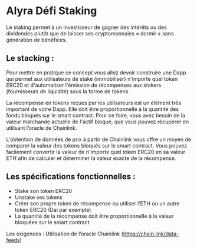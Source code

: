 # Alyra Défi Staking

Le staking permet à un investisseur de gagner des intérêts ou des dividendes plutôt que de laisser ses cryptomonnaies « dormir » sans génération de bénéfices.

## Le stacking : 
Pour mettre en pratique ce concept vous allez devoir construire une Dapp qui permet aux utilisateurs de stake (immobiliser) n'importe quel token ERC20 et d'automatiser l'émission de récompenses aux stakers (fournisseurs de liquidité) sous la forme de tokens. 

La récompense en tokens reçues par les utilisateurs est un élément très important de votre Dapp. Elle doit être proportionnelle à la quantité des fonds bloqués sur le smart contract. Pour ce faire, vous avez besoin de la valeur marchande actuelle de l'actif bloqué, que vous pouvez récupérer en utilisant l’oracle de Chainlink.

L'obtention de données de prix à partir de Chainlink vous offre un moyen de comparer la valeur des tokens bloqués sur le smart contract. Vous pouvez facilement convertir la valeur de n'importe quel token ERC20 en sa valeur ETH afin de calculer et déterminer la valeur exacte de la récompense.

## Les spécifications fonctionnelles : 
- Stake son token ERC20 
- Unstake ses tokens 
- Créer son propre token de récompense ou utiliser l’ETH ou un autre token ERC20 (Dai par exemple) 
- La quantité de la récompense doit être proportionnelle à la valeur bloquées sur le smart contract 

Les exigences :
Utilisation de l’oracle Chainlink (https://chain.link/data-feeds)